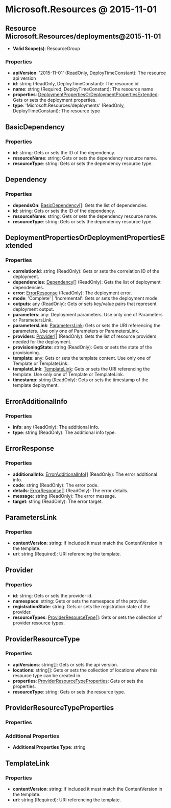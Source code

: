 # Microsoft.Resources @ 2015-11-01

## Resource Microsoft.Resources/deployments@2015-11-01
* **Valid Scope(s)**: ResourceGroup
### Properties
* **apiVersion**: '2015-11-01' (ReadOnly, DeployTimeConstant): The resource api version
* **id**: string (ReadOnly, DeployTimeConstant): The resource id
* **name**: string (Required, DeployTimeConstant): The resource name
* **properties**: [DeploymentPropertiesOrDeploymentPropertiesExtended](#deploymentpropertiesordeploymentpropertiesextended): Gets or sets the deployment properties.
* **type**: 'Microsoft.Resources/deployments' (ReadOnly, DeployTimeConstant): The resource type

## BasicDependency
### Properties
* **id**: string: Gets or sets the ID of the dependency.
* **resourceName**: string: Gets or sets the dependency resource name.
* **resourceType**: string: Gets or sets the dependency resource type.

## Dependency
### Properties
* **dependsOn**: [BasicDependency](#basicdependency)[]: Gets the list of dependencies.
* **id**: string: Gets or sets the ID of the dependency.
* **resourceName**: string: Gets or sets the dependency resource name.
* **resourceType**: string: Gets or sets the dependency resource type.

## DeploymentPropertiesOrDeploymentPropertiesExtended
### Properties
* **correlationId**: string (ReadOnly): Gets or sets the correlation ID of the deployment.
* **dependencies**: [Dependency](#dependency)[] (ReadOnly): Gets the list of deployment dependencies.
* **error**: [ErrorResponse](#errorresponse) (ReadOnly): The deployment error.
* **mode**: 'Complete' | 'Incremental': Gets or sets the deployment mode.
* **outputs**: any (ReadOnly): Gets or sets key/value pairs that represent deployment output.
* **parameters**: any: Deployment parameters. Use only one of Parameters or ParametersLink.
* **parametersLink**: [ParametersLink](#parameterslink): Gets or sets the URI referencing the parameters. Use only one of Parameters or ParametersLink.
* **providers**: [Provider](#provider)[] (ReadOnly): Gets the list of resource providers needed for the deployment.
* **provisioningState**: string (ReadOnly): Gets or sets the state of the provisioning.
* **template**: any: Gets or sets the template content. Use only one of Template or TemplateLink.
* **templateLink**: [TemplateLink](#templatelink): Gets or sets the URI referencing the template. Use only one of Template or TemplateLink.
* **timestamp**: string (ReadOnly): Gets or sets the timestamp of the template deployment.

## ErrorAdditionalInfo
### Properties
* **info**: any (ReadOnly): The additional info.
* **type**: string (ReadOnly): The additional info type.

## ErrorResponse
### Properties
* **additionalInfo**: [ErrorAdditionalInfo](#erroradditionalinfo)[] (ReadOnly): The error additional info.
* **code**: string (ReadOnly): The error code.
* **details**: [ErrorResponse](#errorresponse)[] (ReadOnly): The error details.
* **message**: string (ReadOnly): The error message.
* **target**: string (ReadOnly): The error target.

## ParametersLink
### Properties
* **contentVersion**: string: If included it must match the ContentVersion in the template.
* **uri**: string (Required): URI referencing the template.

## Provider
### Properties
* **id**: string: Gets or sets the provider id.
* **namespace**: string: Gets or sets the namespace of the provider.
* **registrationState**: string: Gets or sets the registration state of the provider.
* **resourceTypes**: [ProviderResourceType](#providerresourcetype)[]: Gets or sets the collection of provider resource types.

## ProviderResourceType
### Properties
* **apiVersions**: string[]: Gets or sets the api version.
* **locations**: string[]: Gets or sets the collection of locations where this resource type can be created in.
* **properties**: [ProviderResourceTypeProperties](#providerresourcetypeproperties): Gets or sets the properties.
* **resourceType**: string: Gets or sets the resource type.

## ProviderResourceTypeProperties
### Properties
### Additional Properties
* **Additional Properties Type**: string

## TemplateLink
### Properties
* **contentVersion**: string: If included it must match the ContentVersion in the template.
* **uri**: string (Required): URI referencing the template.

